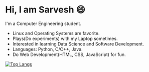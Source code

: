 # Hi, I am Sarvesh 😄
I'm a Computer Engineering student.
-  Linux and Operating Systems are favorite.
-  Plays(Do experiments) with my Laptop sometimes.
-  Interested in learning Data Science and Software Development.
-  Languages: Python, C/C++, Java.
-  Do Web Development(HTML, CSS, JavaScript) for fun.

[![Top Langs](https://github-readme-stats.vercel.app/api/top-langs/?username=SarveshGulhane)](https://github.com/anuraghazra/github-readme-stats)
